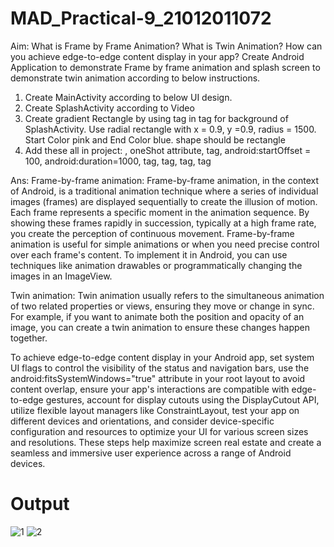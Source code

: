 # MAD_Practical-9_21012011072

Aim:
What is Frame by Frame Animation? What is Twin Animation? How can you achieve edge-to-edge content display in your app? Create Android Application to demonstrate Frame by frame animation and splash screen to demonstrate twin animation according to below instructions.

1. Create MainActivity according to below UI design.
2. Create SplashActivity according to Video
3. Create gradient Rectangle by using tag in tag for background of SplashActivity. Use radial rectangle with x = 0.9, y =0.9, radius = 1500. Start Color pink and End Color blue. shape should be rectangle
4. Add these all in project: , oneShot attribute, tag, android:startOffset = 100, android:duration=1000, tag, tag, tag, tag

Ans:
Frame-by-frame animation: Frame-by-frame animation, in the context of Android, is a traditional animation technique where a series of individual images (frames) are displayed sequentially to create the illusion of motion. Each frame represents a specific moment in the animation sequence. By showing these frames rapidly in succession, typically at a high frame rate, you create the perception of continuous movement. Frame-by-frame animation is useful for simple animations or when you need precise control over each frame's content. To implement it in Android, you can use techniques like animation drawables or programmatically changing the images in an ImageView.

Twin animation: Twin animation usually refers to the simultaneous animation of two related properties or views, ensuring they move or change in sync. For example, if you want to animate both the position and opacity of an image, you can create a twin animation to ensure these changes happen together.

To achieve edge-to-edge content display in your Android app, set system UI flags to control the visibility of the status and navigation bars, use the android:fitsSystemWindows="true" attribute in your root layout to avoid content overlap, ensure your app's interactions are compatible with edge-to-edge gestures, account for display cutouts using the DisplayCutout API, utilize flexible layout managers like ConstraintLayout, test your app on different devices and orientations, and consider device-specific configuration and resources to optimize your UI for various screen sizes and resolutions. These steps help maximize screen real estate and create a seamless and immersive user experience across a range of Android devices.

# Output
![1](https://github.com/DarshilChodvadiya193/MAD_Practical-9_21012021016/assets/98377643/a68889e9-6013-4049-b4b9-2a79beaeb518)
![2](https://github.com/DarshilChodvadiya193/MAD_Practical-9_21012021016/assets/98377643/74ea6a47-1f55-4862-869f-50777bc3eaeb)
